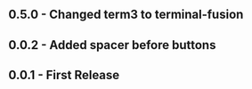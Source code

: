 ## 0.5.0 - Changed term3 to terminal-fusion
## 0.0.2 - Added spacer before buttons
## 0.0.1 - First Release
